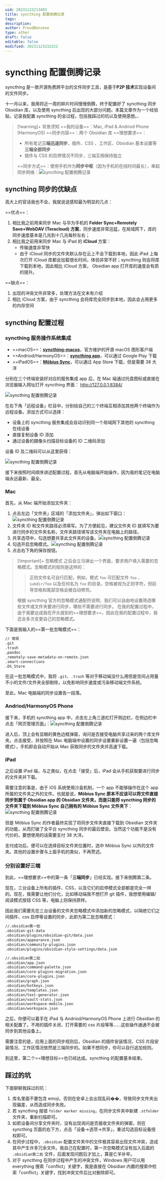```yaml
---
uid: 20231123213403
title: syncthing 配置倒腾记录
tags: 
description: 
author: ProudBenzene
type: other
draft: false
editable: false
modified: 20231123232222
---
```


# syncthing 配置倒腾记录

syncthing 是一款开源免费跨平台的文件同步工具，是基于**P2P 技术**实现设备间的文件同步。

十一月以来，我用将近一周的碎片时间慢慢倒腾，终于配置好了 syncthing 同步 Obsidian 库，以及使用 syncthing 后出现的大部分问题。本篇文章作为一个经验贴，记录我配置 syncthing 的全过程，包括我踩过的坑以及使用感想。、

> [!warning]+ 背景须知
> ==我的设备==：Mac, iPad & Andriod Phone (HarmonyOS)
> ==同步内容==：两个 Obsidian 库
> ==理想要求==：
> - 所有笔记**三端迅速同步**，插件、CSS 、工作区、Obsidian 基本设置等**三端全部同步**
> - 插件与 CSS 的启停情况不同步，三端互相保持独立
>
> ==同步方式==：使用手机作为**同步中枢**（因为手机的在线时间最长），串起同步网络：![syncthing 配置倒腾记录](https://cdn.pkmer.cn/images/202311232239394.png!pkmer)

## syncthing 同步的优缺点

高大上的官话我也不会，我就说说感知最为明显的几点：

==优点==：

1. 相比我之前用来同步 Mac 与华为手机的 **Folder Sync+Remotely Save+WebDAV (Teracloud) 方案**，同步速度非常迅猛，在局域网下，库的同步速度基本是几兆到十几兆每秒左右；
2. 相比我之前用来同步 Mac 与 iPad 的 **iCloud** 方案：
	- 传输速度非常快
	- 由于 iCloud 同步的文件夹默认存在云上不会下载到本地，因此 iPad 上每次打开 iCloud 库都会加载很长时间，体验非常不好；syncthing 则会将库下载到本地，因此相比 iCloud 方案， Obsidian app 打开库的速度会有质的提升。

==缺点==：

1. 出现的冲突文件非常多，处理方法在文末有介绍
2. 相比 iCloud 方案，由于 syncthing 会将库完全同步到本地，因此会占用更多的内存空间

## syncthing 配置过程

### syncthing 服务操作系统集成

- ==macOS==：[**syncthing-macos**](https://github.com/syncthing/syncthing-macos)，官方维护的开源 macOS 图形客户端
- ==Andriod/HarmonyOS==：[**syncthing app**](https://play.google.com/store/apps/details?id=com.nutomic.syncthingandroid)，可以通过 Google Play 下载
- ==iPadOS==：[**Möbius Sync**](https://apps.apple.com/us/app/m%C3%B6bius-sync/id1539203216?ign-itscg=30200&ign-itsct=apps_box)，可以通过 App Store 下载，但是需要 38 大洋

分别在三个终端安装好对应的服务集成 app 后，在 Mac 端通过托盘图标或直接在浏览器输入网址打开 syncthing 界面： <http://127.0.0.1:8384/>

![syncthing 配置倒腾记录](https://cdn.pkmer.cn/images/202311232159875.png!pkmer)

在右下角「远程设备」栏目中，分别给自己的三个终端互相添加其他两个终端作为远程设备。添加方式可以选择：

- 设备上的 syncthing 服务集成会自动识别同一个局域网下其他的 syncthing 在线设备
- 直接复制设备 ID 添加
- 通过设备的摄像头扫描目标设备的 ID 二维码添加

设备 ID 及二维码可以从这里获得：

![syncthing 配置倒腾记录](https://cdn.pkmer.cn/images/202311232205950.png!pkmer)

接下来按照时间顺序讲述配置过程，首先从电脑端开始操作，因为我的笔记在电脑端永远最新、最全。

### Mac

首先，从 Mac 端开始添加文件夹：

1. 点击左边「文件夹」区域的「添加文件夹」，弹出如下窗口：![syncthing 配置倒腾记录](https://cdn.pkmer.cn/images/202311232208450.png!pkmer)
2. 文件夹 ID 和文件夹路径必须填写。为了方便起见，建议文件夹 ID 就填写为要进行同步的文件夹名称，文件夹路径填写该文件夹在电脑上的路径。
3. 共享选项中，勾选想要共享此文件夹的设备。![syncthing 配置倒腾记录](https://cdn.pkmer.cn/images/202311232210093.png!pkmer)
4. 勾选开启忽略模式。![syncthing 配置倒腾记录](https://cdn.pkmer.cn/images/202311232212638.png!pkmer)
5. 点击右下角的保存按钮。

> [!important]+ 忽略模式
> 之后会立马弹出一个界面，要求用户填入需要的忽略模式。忽略模式的规则是这样的：
>
> > 正则文件名可自行匹配，例如，模式 `foo` 可匹配文件 `foo` 、 `subdir/foo` 以及任何名为 `foo` 的目录。空格被视为正则字符，但前导空格和尾部空格会被自动修剪。
>
> 根据 syncthing 官方的忽略模式通配符说明，我们可以自由地设置筛选哪些文件或文件夹要进行同步，哪些不需要进行同步。
> 在我的配置过程中，由于我要达成我在开头提到的==理想要求==，因此在我的配置过程中，我还会多次变更自己的忽略模式。

下面是我输入的==第一批忽略模式==：

```txt
// 常规
.git
.trash
.pandoc
_remotely-save-metadata-on-remote.json
.smart-connections
.DS_Store
```

在这一批忽略模式中，我将 `.git`、`.trash` 等对于移动端没什么用但是空间占用量不小的文件/文件夹全部剔除，以免影响同步速度或污染移动端文件系统。

至此，Mac 电脑端的同步设置告一段落。

### Andriod/HarmonyOS Phone

接下来，手机的 syncthing app 中，点击左上角三道杠打开侧边栏，在侧边栏中点击「网页管理页面」：![syncthing 配置倒腾记录](https://cdn.pkmer.cn/images/202311232242082.jpg!pkmer)

进入后，顶上会有显眼的黄色边框弹窗，询问是否接受电脑共享过来的两个库文件夹。点击接受，并按照在 Mac 电脑端中设置的同步设置重新设置一遍（包括忽略模式），手机即会自动开始从 Mac 获取同步的文件夹并高速下载。

### iPad

之后设置 iPad 端，与之类似，在点击「接受」后，iPad 会从手机获取要进行同步的文件夹并下载。

需要注意的事是，由于 iOS 系统使用沙盒机制，一个 app 不能够操作在这个 app 所属的文件夹之外的文件。也就是说，**Möbius Sync 原本不应该可以将文件直接同步到属于 Obsidian app 的 Obsidian 文件夹，而是只能将 syncthing 同步的文件夹下载到 Möbius Sync 自己拥有的 Möbius Sync 文件夹下**：![syncthing 配置倒腾记录](https://cdn.pkmer.cn/images/202311232253843.png!pkmer)

但是 Möbius Sync 的作者最终实现了将同步文件夹直接下载到 Obsidian 文件夹的功能，从而打破了全平台 syncthing 同步的最后壁垒。当然这个功能不是没有代价的，要想使用的话需要支付 38 大洋。

支付成功后，便可以在选择目标文件夹位置时，选中 Möbius Sync 以外的文件夹。其他的设置步骤与上面手机的类似，不再赘述。

### 分别设置好三端

到此，==理想要求==中的第一条「**三端同步**」已经实现。接下来倒腾第二条。

现在，三台设备上所有的插件、CSS，以及它们的启停模式全部都是完全一样的。现在，我需要让他们分化，比如移动端我不想打开 git 插件，我想使用编辑/阅读模式按钮 CSS 等，电脑上则保持原样。

因此我们需要先在三台设备的文件夹忽略模式中添加新的忽略模式，以隔绝它们之间插件、css 启停等设置的同步，此即为第二批忽略模式：

```txt
//.obsidian第一批
.obsidian-git-data
.obsidian/plugins/obsidian-git/data.json
.obsidian/appearance.json
.obsidian/community-plugins.json
.obsidian/plugins/obsidian-style-settings/data.json

//.obsidian第二批
.obsidian/app.json
.obsidian/command-palette.json
.obsidian/core-plugins-migration.json
.obsidian/core-plugins.json
.obsidian/graph.json
.obsidian/hotkeys.json
.obsidian/templates.json
.obsidian/text-generator.json
.obsidian/vault-stats.json
.obsidian/workspace-mobile.json
.obsidian/workspace.json
```

之后，你便可以着手在 iPad 与 Andriod/HarmonyOS Phone 上进行 Obsidian 的相关配置了。不用的插件关闭、打开需要的 css 片段等等……这些操作通通不会被同步到其他设备上。

需要注意的是，应用上面的同步规则后，Obsidian 的插件安装情况、CSS 片段安装情况、工作区情况依然是三端同步的。如果不想同步，你可以自行追加规则。

到这里，第二个==理想目标==也已经达成。syncthing 的配置基本结束。

## 踩过的坑

下面聊聊我踩过的坑：

1. 库名里面不要包含 emoji，否则在安卓上会出现乱码��，导致同步文件夹出现偏差，从而造成同步失败。
2. 若 syncthing 报错 `folder marker missing`，在同步文件夹中新建 `.stfolder` 文件夹，重新扫描即可。
3. 如若设备间分享文件夹时，没有出现询问是否接收文件夹的弹窗，则在 syncthing 页面的右下方，点击「设备→选项→共享」，重试勾选目标设备授权即可。
4. 在同步过程中，`.obsidian` 配置文件夹中的文件极其容易出现文件冲突，造成其中产生许多冗余文件。我自己在配置时，第一次忽略模式没有加入后面的 `.obsidian第二批` 文件，后面发现问题后才加上，算是亡羊补牢。
5. 对于 syncthing 在同步过程中产生的冲突文件，Windows 用户可以用 everything 搜索「conflict」关键字，我是直接在 Obsidian 内置的搜索中检索「conflict」关键字，找到冲突文件后比对删除即可。